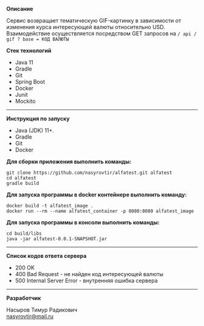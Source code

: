 **Описание**

Сервис возвращает тематическую GIF-картинку в зависимости от изменения курса интересующей валюты относительно USD.<br>
Взаимодействие осуществляется посредством GET запросов на
`
/ api / gif ? base = КОД ВАЛЮТЫ
`

**Стек технологий**

- Java 11
- Gradle
- Git
- Spring Boot
- Docker
- Junit
- Mockito
---
**Инструкция по запуску**

- Java (JDK) 11+.
- Gradle
- Git
- Docker

**Для сборки приложения выполнить команды:**
```
git clone https://github.com/nasyrovtir/alfatest.git alfatest
cd alfatest
gradle build
```
**Для запуска программы в docker контейнере выполнить команду:**
```
docker build -t alfatest_image .
docker run --rm --name alfatest_container -p 8080:8080 alfatest_image
```
**Для запуска программы в консоли выполнить команды:**
```
cd build/libs
java -jar alfatest-0.0.1-SNAPSHOT.jar
```
---
**Список кодов ответа сервера**

- 200 OK<br>
- 400 Bad Request - не найден код интересующей валюты<br>
- 500 Internal Server Error - внутренняя ошибка сервера<br>
---
**Разработчик**

Насыров Тимур Радикович <br>
[nasyrovtir@mail.ru](mailto:nasyrovtir@mail.ru)
